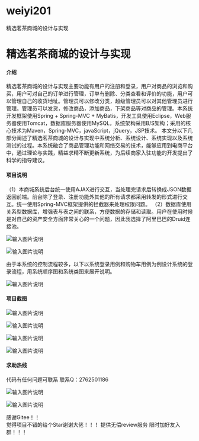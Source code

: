 # weiyi201
精选茗茶商城的设计与实现

# 精选茗茶商城的设计与实现

#### 介绍
   

精选茗茶商城的设计与实现主要功能有用户的注册和登录，用户对商品的浏览和购买，用户可对自己的订单进行管理，订单有删除、分类查看和评价的功能，用户可以管理自己的收货地址。管理员可以修改分类，超级管理员可以对其他管理员进行管理。管理员可以发货，修改商品，添加商品，下架商品等对商品的管理。本系统开发框架使用Spring + Spring-MVC + MyBatis，开发工具使用Eclipse，Web服务器使用Tomcat，数据库服务器使用MySQL，系统架构采用B/S架构；采用的核心技术为Maven，Spring-MVC，javaScript，jQuery，JSP技术。
本文分以下几部分阐述了精选茗茶商城的设计与实现中系统分析、系统设计、系统实现以及系统测试的过程。本系统融合了商品管理功能和网络交易的技术，能够应用到电商平台中，通过理论与实践，精益求精不断更新系统，为后续商家入驻功能的开发提出了科学的指导建议。






#### 项目说明


（1）本商城系统后台统一使用AJAX进行交互，当处理完请求后转换成JSON数据返回前端。前台除了登录、注册功能外其他的所有请求都采用转发的形式进行交互。统一使用Spring-MVC框架提供的拦截器来处理权限问题。
（2）数据库使用关系型数据库，增强表与表之间的联系，方便数据的存储和读取。用户在使用时候是对自己的资产安全方面非常关心的一个问题，因此我选择了阿里巴巴的Druid连接池。

![输入图片说明](https://images.gitee.com/uploads/images/2021/1104/231547_9099e7c6_8650135.png "屏幕截图.png")

![输入图片说明](https://images.gitee.com/uploads/images/2021/1104/231555_a23bd69c_8650135.png "屏幕截图.png")

由于本系统的控制流程较多，以下以系统登录用例和购物车用例为例设计系统的登录流程，用系统顺序图和系统类图来展开说明。

![输入图片说明](https://images.gitee.com/uploads/images/2021/1104/231614_2ed1e37d_8650135.png "屏幕截图.png")



#### 项目截图

![输入图片说明](https://images.gitee.com/uploads/images/2021/1104/231650_2fcb83b1_8650135.png "屏幕截图.png")

![输入图片说明](https://images.gitee.com/uploads/images/2021/1104/231700_ca0efdd7_8650135.png "屏幕截图.png")

![输入图片说明](https://images.gitee.com/uploads/images/2021/1104/231715_bb60a46a_8650135.png "屏幕截图.png")

![输入图片说明](https://images.gitee.com/uploads/images/2021/1104/231734_8451c60d_8650135.png "屏幕截图.png")



#### 求助热线




代码有任何问题可联系
联系Q：2762501186

                            
![输入图片说明](https://images.gitee.com/uploads/images/2020/1119/003728_cd598bb9_4865385.jpeg "微信.jpg")       

![输入图片说明](https://images.gitee.com/uploads/images/2021/1026/221249_847cb212_8650135.png "屏幕截图.png")


    

感谢Gitee！！  
觉得项目不错的给个Star谢谢大佬！！！
提供无偿review服务
限时加好友入群！！！
